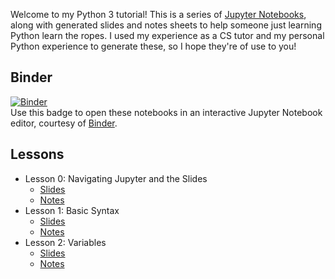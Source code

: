 Welcome to my Python 3 tutorial! This is a series of [Jupyter Notebooks](https://jupyter.org/), along with generated slides and notes sheets to help someone just learning Python learn the ropes. I used my experience as a CS tutor and my personal Python experience to generate these, so I hope they're of use to you!

## Binder
[![Binder](https://mybinder.org/badge_logo.svg)](https://mybinder.org/v2/gh/brandoningli/python-tutorial/master)  
Use this badge to open these notebooks in an interactive Jupyter Notebook editor, courtesy of [Binder](https://mybinder.org).

## Lessons

+ Lesson 0: Navigating Jupyter and the Slides
    + [Slides](https://brandoningli.github.io/python-tutorial/00-navigating_jupyter_and_the_slides/00-navigating_jupyter_and_the_slides.slides.html)
    + [Notes](https://brandoningli.github.io/python-tutorial/00-navigating_jupyter_and_the_slides/00-navigating_jupyter_and_the_slides.pdf)
+ Lesson 1: Basic Syntax
    + [Slides](https://brandoningli.github.io/python-tutorial/01-basic_syntax/01-basic_syntax.slides.html)
    + [Notes](https://brandoningli.github.io/python-tutorial/01-basic_syntax/01-basic_syntax.pdf)
+ Lesson 2: Variables
    + [Slides](https://brandoningli.github.io/02-variables/02-variables.slides.html)
    + [Notes](https://brandoningli.github.io/02-variables/02-variables.pdf)
